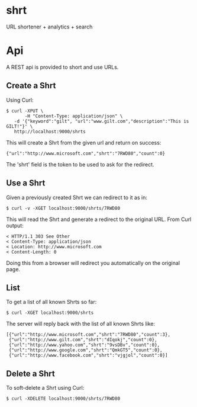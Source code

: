 shrt
====

URL shortener + analytics + search

# Api

A REST api is provided to short and use URLs.

## Create a Shrt

Using Curl:

    $ curl -XPUT \
      	   -H "Content-Type: application/json" \
	   -d '{"keyword":"gilt", "url":"www.gilt.com","description":"This is GILT!"}' \
	   http://localhost:9000/shrts

This will create a Shrt from the given url and return on success:

    {"url":"http://www.microsoft.com","shrt":"7RWD80","count":0}

The 'shrt' field is the token to be used to ask for the redirect.

## Use a Shrt

Given a previously created Shrt we can redirect to it as in:

    $ curl -v -XGET localhost:9000/shrts/7RWD80

This will read the Shrt and generate a redirect to the original URL. From Curl output:

    < HTTP/1.1 303 See Other
    < Content-Type: application/json
    < Location: http://www.microsoft.com
    < Content-Length: 0

Doing this from a browser will redirect you automatically on the original page.

## List

To get a list of all known Shrts so far:

    $ curl -XGET localhost:9000/shrts

The server will reply back with the list of all known Shrts like:

    [{"url":"http://www.microsoft.com","shrt":"7RWD80","count":3},
     {"url":"http://www.gilt.com","shrt":"dIqokj","count":0},
     {"url":"http://www.yahoo.com","shrt":"9vsDBv","count":0},
     {"url":"http://www.google.com","shrt":"QmkGT5","count":0},
     {"url":"http://www.facebook.com","shrt":"vjgjol","count":0}]

## Delete a Shrt

To soft-delete a Shrt using Curl:

    $ curl -XDELETE localhost:9000/shrts/7RWD80
